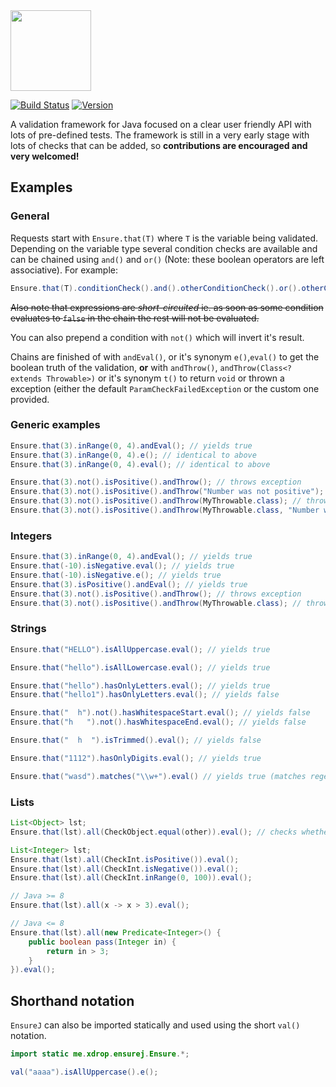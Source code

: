 
<img src="http://i.imgur.com/cYFDzZO.png" width="129px"/>

[![Build Status](https://travis-ci.org/xdrop/EnsureJ.svg?branch=master)](https://travis-ci.org/xdrop/EnsureJ)
[![Version](https://img.shields.io/badge/version-0.0.1--alpha-blue.svg
)](https://travis-ci.org/xdrop/EnsureJ)

A validation framework for Java focused on a clear user friendly API with lots of pre-defined tests. The framework is still in a very early stage with lots of checks that can be added, so **contributions are encouraged and very welcomed!**

## Examples

### General

Requests start with `Ensure.that(T)` where `T` is the variable being validated. Depending on the variable type several condition checks are available and can be chained using `and()` and `or()` (Note: these boolean operators are left associative). For example:

```java
Ensure.that(T).conditionCheck().and().otherConditionCheck().or().otherConditionCheck().(...)
```

~~Also note that expressions are *short-circuited* ie. as soon as some condition evaluates to `false` in the chain the rest will not be evaluated.~~

You can also prepend a condition with `not()` which will invert it's result.

Chains are finished of with `andEval()`, or it's synonym `e()`,`eval()` to get the boolean truth of the validation, **or** with `andThrow()`, `andThrow(Class<? extends Throwable>)` or it's synonym `t()` to return `void` or thrown a exception (either the default `ParamCheckFailedException` or the custom one provided.

### Generic examples
```java
Ensure.that(3).inRange(0, 4).andEval(); // yields true
Ensure.that(3).inRange(0, 4).e(); // identical to above
Ensure.that(3).inRange(0, 4).eval(); // identical to above

Ensure.that(3).not().isPositive().andThrow(); // throws exception
Ensure.that(3).not().isPositive().andThrow("Number was not positive"); // throws default exception with custom message
Ensure.that(3).not().isPositive().andThrow(MyThrowable.class); // throws MyThrowable exception
Ensure.that(3).not().isPositive().andThrow(MyThrowable.class, "Number was not positive"); // throws MyThrowable exception with custom message
```

### Integers

```java
Ensure.that(3).inRange(0, 4).andEval(); // yields true
Ensure.that(-10).isNegative.eval(); // yields true
Ensure.that(-10).isNegative.e(); // yields true
Ensure.that(3).isPositive().andEval(); // yields true
Ensure.that(3).not().isPositive().andThrow(); // throws exception
Ensure.that(3).not().isPositive().andThrow(MyThrowable.class); // throws MyThrowable exception
```

### Strings

```java
Ensure.that("HELLO").isAllUppercase.eval(); // yields true

Ensure.that("hello").isAllLowercase.eval(); // yields true

Ensure.that("hello").hasOnlyLetters.eval(); // yields true
Ensure.that("hello1").hasOnlyLetters.eval(); // yields false

Ensure.that("  h").not().hasWhitespaceStart.eval(); // yields false
Ensure.that("h   ").not().hasWhitespaceEnd.eval(); // yields false

Ensure.that("  h  ").isTrimmed().eval(); // yields false

Ensure.that("1112").hasOnlyDigits.eval(); // yields true

Ensure.that("wasd").matches("\\w+").eval() // yields true (matches regex)
```

### Lists
```java
List<Object> lst;
Ensure.that(lst).all(CheckObject.equal(other)).eval(); // checks whether all list elements .equals(other)

List<Integer> lst;
Ensure.that(lst).all(CheckInt.isPositive()).eval();
Ensure.that(lst).all(CheckInt.isNegative()).eval();
Ensure.that(lst).all(CheckInt.inRange(0, 100)).eval();

// Java >= 8
Ensure.that(lst).all(x -> x > 3).eval();

// Java <= 8
Ensure.that(lst).all(new Predicate<Integer>() {
    public boolean pass(Integer in) {
        return in > 3;
    }
}).eval();
```

## Shorthand notation

`EnsureJ` can also be imported statically and used using the short `val()` notation.

```java
import static me.xdrop.ensurej.Ensure.*;

val("aaaa").isAllUppercase().e();
```
